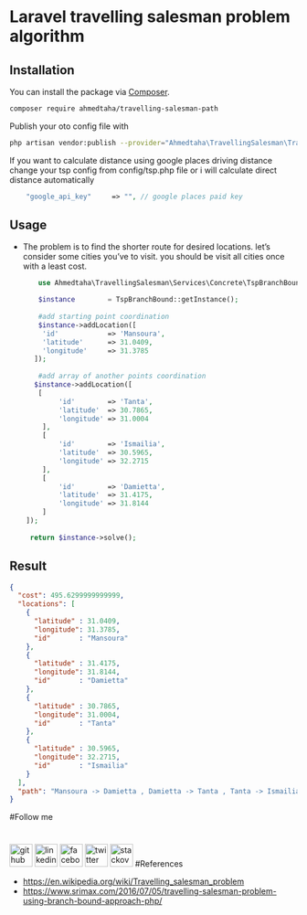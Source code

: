 # Laravel travelling salesman problem algorithm

## Installation

You can install the package via [Composer](https://getcomposer.org).

```bash
composer require ahmedtaha/travelling-salesman-path
```
Publish your oto config file with

```bash
php artisan vendor:publish --provider="Ahmedtaha\TravellingSalesman\TravellingSalesmanServiceProvider" --tag="tsp"
```

If you want to calculate distance using google places driving distance
change your tsp config from config/tsp.php file or i will calculate direct distance automatically
```php
    "google_api_key"     => "", // google places paid key
```
## Usage

- The problem is to find the shorter route for desired locations. let’s consider some cities you’ve to visit. you should be visit all cities once with a least cost.

```php
       use Ahmedtaha\TravellingSalesman\Services\Concrete\TspBranchBound;

       $instance        = TspBranchBound::getInstance();
       
       #add starting point coordination
       $instance->addLocation([
        'id'            => 'Mansoura',
        'latitude'      => 31.0409,
        'longitude'     => 31.3785
      ]);
      
       #add array of another points coordination
      $instance->addLocation([
       [
            'id'        => 'Tanta',
            'latitude'  => 30.7865,
            'longitude' => 31.0004
        ],
        [
            'id'        => 'Ismailia',
            'latitude'  => 30.5965,
            'longitude' => 32.2715
        ],
        [
            'id'        => 'Damietta',
            'latitude'  => 31.4175,
            'longitude' => 31.8144
        ]
    ]);
    
     return $instance->solve();
```
## Result 


```json
{
  "cost": 495.6299999999999,
  "locations": [
    {
      "latitude" : 31.0409,
      "longitude": 31.3785,
      "id"       : "Mansoura"
    },
    {
      "latitude" : 31.4175,
      "longitude": 31.8144,
      "id"       : "Damietta"
    },
    {
      "latitude" : 30.7865,
      "longitude": 31.0004,
      "id"       : "Tanta"
    },
    {
      "latitude" : 30.5965,
      "longitude": 32.2715,
      "id"       : "Ismailia"
    }
  ],
  "path": "Mansoura -> Damietta , Damietta -> Tanta , Tanta -> Ismailia , Ismailia -> Mansoura"
}
```
#Follow me 
#
[<img src='https://cdn.jsdelivr.net/npm/simple-icons@3.0.1/icons/github.svg' alt='github' height='40'>](https://github.com/https://gitlab.com/devTaha)  [<img src='https://cdn.jsdelivr.net/npm/simple-icons@3.0.1/icons/linkedin.svg' alt='linkedin' height='40'>](https://www.linkedin.com/in/https://www.linkedin.com/in/devahmed94//)  [<img src='https://cdn.jsdelivr.net/npm/simple-icons@3.0.1/icons/facebook.svg' alt='facebook' height='40'>](https://www.facebook.com/https://www.facebook.com/engahmedtaha94/)  [<img src='https://cdn.jsdelivr.net/npm/simple-icons@3.0.1/icons/twitter.svg' alt='twitter' height='40'>](https://twitter.com/https://twitter.com/a7med_sh3ish3)  [<img src='https://cdn.jsdelivr.net/npm/simple-icons@3.0.1/icons/stackoverflow.svg' alt='stackoverflow' height='40'>](https://stackoverflow.com/users/https://stackoverflow.com/users/6555104/ahmed-taha)
#References
- https://en.wikipedia.org/wiki/Travelling_salesman_problem
- https://www.srimax.com/2016/07/05/travelling-salesman-problem-using-branch-bound-approach-php/ 
